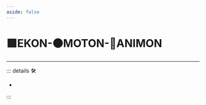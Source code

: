 ```yaml
---
aside: false
---
```

# 🟩<ekos>EKON</ekos>-🟠<motor>MOTON</motor>-💜<anima>ANIMON</anima>

---

<!-- =================================================== -->
<!-- =================================================== -->
<!-- =================================================== -->
<!-- =================================================== -->
<!-- =================================================== -->
::: details 🛠

-

:::